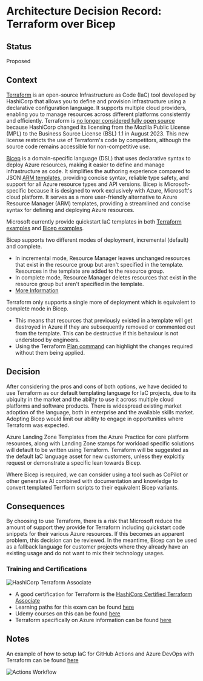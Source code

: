 # Architecture Decision Record: Terraform over Bicep

## Status

Proposed

## Context

[Terraform](https://www.terraform.io/) is an open-source Infrastructure as Code (IaC) tool developed by HashiCorp that allows you to define and provision infrastructure using a declarative configuration language. It supports multiple cloud providers, enabling you to manage resources across different platforms consistently and efficiently. Terraform is [no longer considered fully open source](https://www.theregister.com/2023/08/11/hashicorp_bsl_licence/) because HashiCorp changed its licensing from the Mozilla Public License (MPL) to the Business Source License (BSL) 1.1 in August 2023. This new license restricts the use of Terraform's code by competitors, although the source code remains accessible for non-competitive use. 

[Bicep](https://learn.microsoft.com/en-us/azure/azure-resource-manager/bicep/overview?tabs=bicep) is a domain-specific language (DSL) that uses declarative syntax to deploy Azure resources, making it easier to define and manage infrastructure as code. It simplifies the authoring experience compared to JSON [ARM templates](https://learn.microsoft.com/en-us/azure/azure-resource-manager/templates/overview), providing concise syntax, reliable type safety, and support for all Azure resource types and API versions. Bicep is Microsoft-specific because it is designed to work exclusively with Azure, Microsoft's cloud platform. It serves as a more user-friendly alternative to Azure Resource Manager (ARM) templates, providing a streamlined and concise syntax for defining and deploying Azure resources.

Microsoft currently provide quickstart IaC templates in both [Terraform examples](https://learn.microsoft.com/en-us/azure/aks/learn/quick-kubernetes-deploy-terraform?pivots=development-environment-azure-cli) and [Bicep examples](https://learn.microsoft.com/en-us/azure/aks/learn/quick-kubernetes-deploy-bicep?tabs=azure-cli).


Bicep supports two different modes of deployment, incremental (default) and complete. 
- In incremental mode, Resource Manager leaves unchanged resources that exist in the resource group but aren't specified in the template. Resources in the template are added to the resource group.
- In complete mode, Resource Manager deletes resources that exist in the resource group but aren't specified in the template.
- [More Information](https://learn.microsoft.com/en-us/azure/azure-resource-manager/templates/deployment-modes)


Terraform only supports a single more of deployment which is equivalent to complete mode in Bicep.
- This means that resources that previously existed in a template will get destroyed in Azure if they are subsequently removed or commented out from the template. This can be destructive if this behaviour is not understood by engineers.
- Using the Terraform [Plan command](https://developer.hashicorp.com/terraform/cli/commands/plan) can highlight the changes required without them being applied.

## Decision

After considering the pros and cons of both options, we have decided to use Terraform as our default templating language for IaC projects, due to its ubiquity in the market and the ability to use it across multiple cloud platforms and software products. There is widespread existing market adoption of the language, both in enterprise and the available skills market. Adopting Bicep would limit our ability to engage in opportunities where Terraform was expected.

Azure Landing Zone Templates from the Azure Practice for core platform resources, along with Landing Zone stamps for workload specific solutions will default to be written using Terraform. Terraform will be suggested as the default IaC language asset for new customers, unless they explcitly request or demonstrate a specific lean towards Bicep.

Where Bicep is required, we can consider using a tool such as CoPilot or other generative AI combined with documentation and knowledge to convert templated Terrform scripts to their equivalent Bicep variants.

## Consequences

By choosing to use Terraform, there is a risk that Microsoft reduce the amount of support they provide for Terraform including quickstart code snippets for their various Azure resources. If this becomes an apparent problem, this decision can be reviewed. In the meantime, Bicep can be used as a fallback language for customer projects where they already have an existing usage and do not want to mix their technology usages.

### Training and Certifications
![HashiCorp Terraform Associate](https://images.credly.com/size/680x680/images/85b9cfc4-257a-4742-878c-4f7ab4a2631b/image.png)
- A good certification for Terraform is the [HashiCorp Certified Terraform Associate](https://developer.hashicorp.com/terraform/tutorials/certification-003)
- Learning paths for this exam can be found [here](https://developer.hashicorp.com/terraform/tutorials/certification-003/associate-study-003)
- Udemy courses on this can be found [here](https://www.udemy.com/course/terraform-associate-practice-exam/)
- Terraform specifically on Azure information can be found [here](https://learn.microsoft.com/en-us/azure/developer/terraform/)


## Notes
An example of how to setup IaC for GitHub Actions and Azure DevOps with Terraform can be found [here](https://github.com/dmeineck/terraform-cicd-template)

![Actions Workflow](https://user-images.githubusercontent.com/1248896/189254453-439dd558-fc6c-4377-b01c-d5e54cc49403.png)
